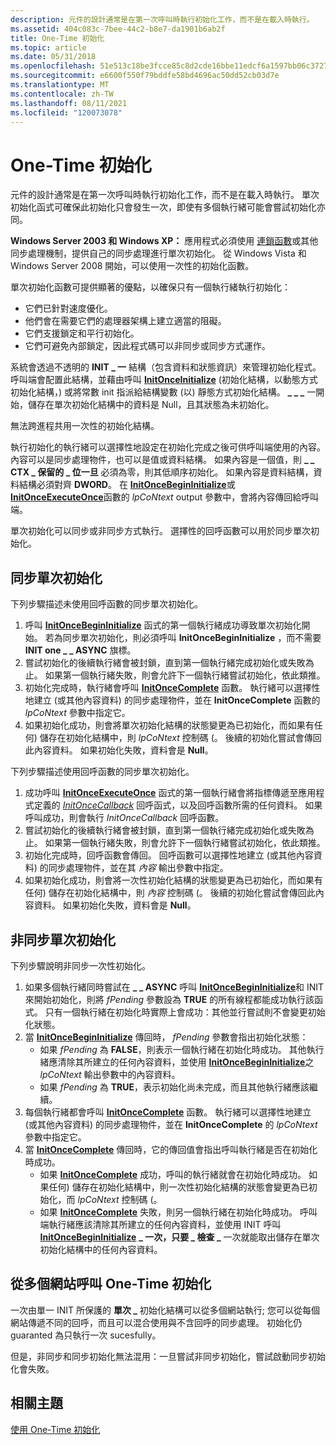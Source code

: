 ```yaml
---
description: 元件的設計通常是在第一次呼叫時執行初始化工作，而不是在載入時執行。
ms.assetid: 404c083c-7bee-44c2-b8e7-da1901b6ab2f
title: One-Time 初始化
ms.topic: article
ms.date: 05/31/2018
ms.openlocfilehash: 51e513c18be3fcce85c8d2cde16bbe11edcf6a1597bb06c37279ecaa8add6598
ms.sourcegitcommit: e6600f550f79bddfe58bd4696ac50dd52cb03d7e
ms.translationtype: MT
ms.contentlocale: zh-TW
ms.lasthandoff: 08/11/2021
ms.locfileid: "120073078"
---
```

# <a name="one-time-initialization"></a>One-Time 初始化

元件的設計通常是在第一次呼叫時執行初始化工作，而不是在載入時執行。 單次初始化函式可確保此初始化只會發生一次，即使有多個執行緒可能會嘗試初始化亦同。

**Windows Server 2003 和 Windows XP：** 應用程式必須使用 [連鎖函數](interlocked-variable-access.md)或其他同步處理機制，提供自己的同步處理進行單次初始化。 從 Windows Vista 和 Windows Server 2008 開始，可以使用一次性的初始化函數。

單次初始化函數可提供顯著的優點，以確保只有一個執行緒執行初始化：

-   它們已針對速度優化。
-   他們會在需要它們的處理器架構上建立適當的阻礙。
-   它們支援鎖定和平行初始化。
-   它們可避免內部鎖定，因此程式碼可以非同步或同步方式運作。

系統會透過不透明的 **INIT \_ 一** 結構（包含資料和狀態資訊）來管理初始化程式。 呼叫端會配置此結構，並藉由呼叫 [**InitOnceInitialize**](/windows/win32/api/synchapi/nf-synchapi-initonceinitialize) (初始化結構，以動態方式初始化結構，) 或將常數 init 指派給結構變數 (以) 靜態方式初始化結構。 **\_ \_ \_** 一開始，儲存在單次初始化結構中的資料是 Null，且其狀態為未初始化。

無法跨進程共用一次性的初始化結構。

執行初始化的執行緒可以選擇性地設定在初始化完成之後可供呼叫端使用的內容。 內容可以是同步處理物件，也可以是值或資料結構。 如果內容是一個值，則 **\_ \_ CTX \_ 保留的 \_ 位一旦** 必須為零，則其低順序初始化。 如果內容是資料結構，資料結構必須對齊 **DWORD**。 在 [**InitOnceBeginInitialize**](/windows/win32/api/synchapi/nf-synchapi-initoncebegininitialize)或 [**InitOnceExecuteOnce**](/windows/win32/api/synchapi/nf-synchapi-initonceexecuteonce)函數的 *lpCoNtext* output 參數中，會將內容傳回給呼叫端。

單次初始化可以同步或非同步方式執行。 選擇性的回呼函數可以用於同步單次初始化。

## <a name="synchronous-one-time-initialization"></a>同步單次初始化

下列步驟描述未使用回呼函數的同步單次初始化。

1.  呼叫 [**InitOnceBeginInitialize**](/windows/win32/api/synchapi/nf-synchapi-initoncebegininitialize) 函式的第一個執行緒成功導致單次初始化開始。 若為同步單次初始化，則必須呼叫 **InitOnceBeginInitialize** ，而不需要 **INIT one \_ \_ ASYNC** 旗標。
2.  嘗試初始化的後續執行緒會被封鎖，直到第一個執行緒完成初始化或失敗為止。 如果第一個執行緒失敗，則會允許下一個執行緒嘗試初始化，依此類推。
3.  初始化完成時，執行緒會呼叫 [**InitOnceComplete**](/windows/win32/api/synchapi/nf-synchapi-initoncecomplete) 函數。 執行緒可以選擇性地建立 (或其他內容資料) 的同步處理物件，並在 **InitOnceComplete** 函數的 *lpCoNtext* 參數中指定它。
4.  如果初始化成功，則會將單次初始化結構的狀態變更為已初始化，而如果有任何) 儲存在初始化結構中，則 *lpCoNtext* 控制碼 (。 後續的初始化嘗試會傳回此內容資料。 如果初始化失敗，資料會是 **Null**。

下列步驟描述使用回呼函數的同步單次初始化。

1.  成功呼叫 [**InitOnceExecuteOnce**](/windows/win32/api/synchapi/nf-synchapi-initonceexecuteonce) 函式的第一個執行緒會將指標傳遞至應用程式定義的 [*InitOnceCallback*](/windows/win32/api/synchapi/nc-synchapi-pinit_once_fn) 回呼函式，以及回呼函數所需的任何資料。 如果呼叫成功，則會執行 *InitOnceCallback* 回呼函數。
2.  嘗試初始化的後續執行緒會被封鎖，直到第一個執行緒完成初始化或失敗為止。 如果第一個執行緒失敗，則會允許下一個執行緒嘗試初始化，依此類推。
3.  初始化完成時，回呼函數會傳回。 回呼函數可以選擇性地建立 (或其他內容資料) 的同步處理物件，並在其 *內容* 輸出參數中指定。
4.  如果初始化成功，則會將一次性初始化結構的狀態變更為已初始化，而如果有任何) 儲存在初始化結構中，則 *內容* 控制碼 (。 後續的初始化嘗試會傳回此內容資料。 如果初始化失敗，資料會是 **Null**。

## <a name="asynchronous-one-time-initialization"></a>非同步單次初始化

下列步驟說明非同步一次性初始化。

1.  如果多個執行緒同時嘗試在 **\_ \_ ASYNC** 呼叫 [**InitOnceBeginInitialize**](/windows/win32/api/synchapi/nf-synchapi-initoncebegininitialize)和 INIT 來開始初始化，則將 *fPending* 參數設為 **TRUE** 的所有線程都能成功執行該函式。 只有一個執行緒在初始化時實際上會成功：其他並行嘗試則不會變更初始化狀態。
2.  當 [**InitOnceBeginInitialize**](/windows/win32/api/synchapi/nf-synchapi-initoncebegininitialize) 傳回時， *fPending* 參數會指出初始化狀態：
    -   如果 *fPending* 為 **FALSE**，則表示一個執行緒在初始化時成功。 其他執行緒應清除其所建立的任何內容資料，並使用 [**InitOnceBeginInitialize**](/windows/win32/api/synchapi/nf-synchapi-initoncebegininitialize)之 *lpCoNtext* 輸出參數中的內容資料。
    -   如果 *fPending* 為 **TRUE**，表示初始化尚未完成，而且其他執行緒應該繼續。
3.  每個執行緒都會呼叫 [**InitOnceComplete**](/windows/win32/api/synchapi/nf-synchapi-initoncecomplete) 函數。 執行緒可以選擇性地建立 (或其他內容資料) 的同步處理物件，並在 **InitOnceComplete** 的 *lpCoNtext* 參數中指定它。
4.  當 [**InitOnceComplete**](/windows/win32/api/synchapi/nf-synchapi-initoncecomplete) 傳回時，它的傳回值會指出呼叫執行緒是否在初始化時成功。
    -   如果 [**InitOnceComplete**](/windows/win32/api/synchapi/nf-synchapi-initoncecomplete) 成功，呼叫的執行緒就會在初始化時成功。 如果任何) 儲存在初始化結構中，則一次性初始化結構的狀態會變更為已初始化，而 *lpCoNtext* 控制碼 (。
    -   如果 [**InitOnceComplete**](/windows/win32/api/synchapi/nf-synchapi-initoncecomplete) 失敗，則另一個執行緒在初始化時成功。 呼叫端執行緒應該清除其所建立的任何內容資料，並使用 INIT 呼叫 [**InitOnceBeginInitialize**](/windows/win32/api/synchapi/nf-synchapi-initoncebegininitialize) **\_ 一次，只要 \_ 檢查 \_** 一次就能取出儲存在單次初始化結構中的任何內容資料。

## <a name="calling-one-time-initialization-from-multiple-sites"></a>從多個網站呼叫 One-Time 初始化

一次由單一 INIT 所保護的 **單次 \_** 初始化結構可以從多個網站執行; 您可以從每個網站傳遞不同的回呼，而且可以混合使用與不含回呼的同步處理。 初始化仍 guaranted 為只執行一次 sucesfully。

但是，非同步和同步初始化無法混用：一旦嘗試非同步初始化，嘗試啟動同步初始化會失敗。

## <a name="related-topics"></a>相關主題

<dl> <dt>

[使用 One-Time 初始化](using-one-time-initialization.md)
</dt> </dl>

 

 
